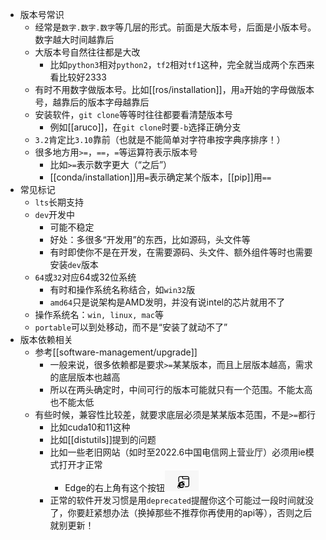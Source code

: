 - 版本号常识
  - 经常是`数字.数字.数字`等几层的形式。前面是大版本号，后面是小版本号。数字越大时间越靠后
  - 大版本号自然往往都是大改
    - 比如`python3`相对`python2`，`tf2`相对`tf1`这种，完全就当成两个东西来看比较好2333
  - 有时不用数字做版本号。比如[[ros/installation]]，用`a`开始的字母做版本号，越靠后的版本字母越靠后
  - 安装软件，`git clone`等等时往往都要看清楚版本号
    - 例如[[aruco]]，在`git clone`时要`-b`选择正确分支
  - `3.2`肯定比`3.10`靠前（也就是不能简单对字符串按字典序排序！）
  - 很多地方用`>=`，`==`，`=`等运算符表示版本号
    - 比如`>=`表示数字更大（“之后”）
    - [[conda/installation]]用`=`表示确定某个版本，[[pip]]用`==`
- 常见标记
  - `lts`长期支持
  - `dev`开发中
    - 可能不稳定
    - 好处：多很多“开发用”的东西，比如源码，头文件等
    - 有时即使你不是在开发，在需要源码、头文件、额外组件等时也需要安装`dev`版本
  - `64`或`32`对应64或32位系统
    - 有时和操作系统名称结合，如`win32`版
    - `amd64`只是说架构是AMD发明，并没有说intel的芯片就用不了
  - 操作系统名：`win, linux, mac`等
  - `portable`可以到处移动，而不是“安装了就动不了”
- 版本依赖相关
  - 参考[[software-management/upgrade]]
    - 一般来说，很多依赖都是要求`>=`某某版本，而且上层版本越高，需求的底层版本也越高
    - 所以在两头确定时，中间可行的版本可能就只有一个范围。不能太高也不能太低
  - 有些时候，兼容性比较差，就要求底层必须是某某版本范围，不是`>=`都行
    - 比如cuda10和11这种
    - 比如[[distutils]]提到的问题
    - 比如一些老旧网站（如时至2022.6中国电信网上营业厅）必须用ie模式打开才正常
      - Edge的右上角有这个按钮![](ie-mode.png)
    - 正常的软件开发习惯是用`deprecated`提醒你这个可能过一段时间就没了，你要赶紧想办法（换掉那些不推荐你再使用的api等），否则之后就别更新！